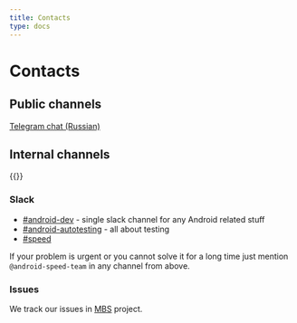 ```yaml
---
title: Contacts
type: docs
---
```


# Contacts

## Public channels 

[Telegram chat (Russian)](https://t.me/avito_android_opensource)

## Internal channels

{{<avito section>}}

### Slack

- [#android-dev](http://links.k.avito.ru/slackandroiddev) - single slack channel for any Android related stuff
- [#android-autotesting](http://links.k.avito.ru/slackandroidautotesting) - all about testing
- [#speed](http://links.k.avito.ru/yo)

If your problem is urgent or you cannot solve it for a long time just mention 
`@android-speed-team` in any channel from above.

### Issues

We track our issues in [MBS](http://links.k.avito.ru/JRMBS) project.
